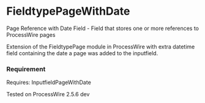 FieldtypePageWithDate
=====================

Page Reference with Date Field - Field that stores one or more references to ProcessWire pages

Extension of the FieldtypePage module in ProcessWire with extra datetime field containing the date a page was added to the inputfield.

### Requirement
Requires: InputfieldPageWithDate

Tested on ProcessWire 2.5.6 dev
